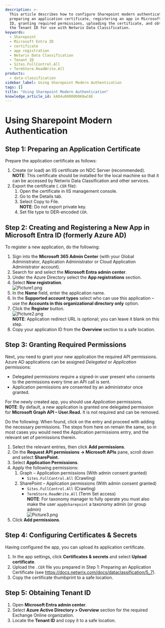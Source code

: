 ```yaml
---
description: >-
  This article describes how to configure Sharepoint modern authentication by
  preparing an application certificate, registering an app in Microsoft Entra
  ID, granting required permissions, uploading the certificate, and obtaining
  the Tenant ID for use with Netwrix Data Classification.
keywords:
  - Sharepoint
  - Microsoft Entra ID
  - certificate
  - app registration
  - Netwrix Data Classification
  - Tenant ID
  - Sites.FullControl.All
  - TermStore.ReadWrite.All
products:
  - data-classification
sidebar_label: Using Sharepoint Modern Authentication
tags: []
title: "Using Sharepoint Modern Authentication"
knowledge_article_id: kA04u0000000K8wCAE
---
```


# Using Sharepoint Modern Authentication

## Step 1: Preparing an Application Certificate

Prepare the application certificate as follows:

1. Create (or load) an IIS certificate on NDC Server (recommended).  
   **NOTE**: This certificate should be installed for the local machine so that it can be accessed by Netwrix Data Classification and other services.
2. Export the certificate (`.CER` file):
   1. Open the certificate in IIS management console.
   2. Go to the Details tab.
   3. Select Copy to File.  
      **NOTE**: Do not export private key.
   4. Set file type to DER-encoded `CER`.

## Step 2: Creating and Registering a New App in Microsoft Entra ID (formerly Azure AD)

To register a new application, do the following:

1. Sign into the **Microsoft 365 Admin Center** (with your Global Administrator, Application Administrator or Cloud Application Administrator account).
2. Search for and select the **Microsoft Entra admin center**.
3. Under the Azure Directory select the **App registrations** section.
4. Select **New registration**.  
   ![Picture1.png](images/ka0Qk0000000wyT_0EM4u000004dBat.png)
5. In the **Name** field, enter the application name.
6. In the **Supported account types** select who can use this application – use the **Accounts in this organizational directory only** option.
7. Click the **Register** button.  
   ![Picture2.png](images/ka0Qk0000000wyT_0EM4u000004dBay.png)  
   **NOTE**: Application redirect URL is optional; you can leave it blank on this step.
8. Copy your application ID from the **Overview** section to a safe location.

## Step 3: Granting Required Permissions

Next, you need to grant your new application the required API permissions. Azure AD applications can be assigned *Delegated* or *Application* permissions:

- Delegated permissions require a signed-in user present who consents to the permissions every time an API call is sent.
- Application permissions are consented by an administrator once granted.

For the newly created app, you should use *Application* permissions.  
**NOTE**: By default, a new application is granted one delegated permission for **Microsoft Graph API – User.Read.** It is not required and can be removed.

Do the following: When found, click on the entry and proceed with adding the necessary permissions. The steps from here on remain the same, so in most cases you would need the Application permissions entry, and the relevant set of permissions therein.

1. Select the relevant entries, then click **Add permissions**.
2. On the **Request API permissions → Microsoft APIs** pane, scroll down and select **SharePoint**.
3. Select **Application Permissions**.
4. Apply the following permissions:
   1. Graph – Application permissions (With admin consent granted)
      - `Sites.FullControl.All` (Crawling)
   2. SharePoint – Application permissions (With admin consent granted)
      - `Sites.FullControl.All` (Crawling)
      - `TermStore.ReadWrite.All` (Term Set access)  
        **NOTE**: For taxonomy manager to fully operate you must also make the user `app@sharepoint` a taxonomy admin (or group admin)  
        ![Picture3.png](images/ka0Qk0000000wyT_0EM4u000004dBb3.png)
5. Click **Add permissions**.

## Step 4: Configuring Certificates & Secrets

Having configured the app, you can upload its application certificate.

1. In the app settings, click **Certificates & secrets** and select **Upload certificate**.
2. Upload the `.CER` file you prepared in Step 1: Preparing an Application Certificate (see https://docs.netwrix.com/docs/dataclassification/5_7).
3. Copy the certificate thumbprint to a safe location.

## Step 5: Obtaining Tenant ID

1. Open **Microsoft Entra admin center**.
2. Select **Azure Active Directory > Overview** section for the required Exchange Online organization.
3. Locate the **Tenant ID** and copy it to a safe location.

